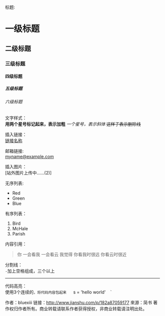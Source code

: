标题:  
# 一级标题
## 二级标题
### 三级标题
#### 四级标题
##### 五级标题
###### 六级标题

文字样式：  
**用两个星号标记起来，表示加粗**
*一个星号，表示斜体*
~~这样子表示删除线~~

插入链接：  
[链接名称](http://url.com/)

邮箱链接:  
<myname@example.com>

插入图片：  
[站外图片上传中……(2)]

无序列表:  
-   Red
-   Green
-   Blue

有序列表：  
1.  Bird
2.  McHale
3.  Parish

内容引用：  
> 你
> 一会看我
> 一会看云
>  我觉得
>  你看我时很远
>  你看云时很近

分割线：  
`-`加上空格组成，三个以上
- - - - - -

代码高亮：  
使用3个连续的`，将代码内容包起来
` ` `
s = 'hello world'
` ` `

作者：bluexiii
链接：http://www.jianshu.com/p/182a87059177
來源：简书
著作权归作者所有。商业转载请联系作者获得授权，非商业转载请注明出处。
